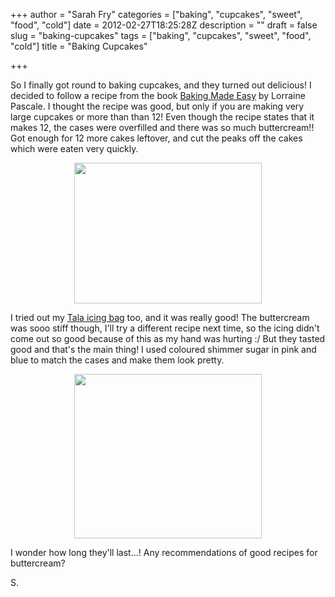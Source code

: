 +++
author = "Sarah Fry"
categories = ["baking", "cupcakes", "sweet", "food", "cold"]
date = 2012-02-27T18:25:28Z
description = ""
draft = false
slug = "baking-cupcakes"
tags = ["baking", "cupcakes", "sweet", "food", "cold"]
title = "Baking Cupcakes"

+++


So I finally got round to baking cupcakes, and they turned out delicious! I decided to follow a recipe from the book <a href="http://www.amazon.co.uk/Baking-Made-Easy-Lorraine-Pascale/dp/0007275943" target="_blank">Baking Made Easy</a> by Lorraine Pascale. I thought the recipe was good, but only if you are making very large cupcakes or more than than 12! Even though the recipe states that it makes 12, the cases were overfilled and there was so much buttercream!! Got enough for 12 more cakes leftover, and cut the peaks off the cakes which were eaten very quickly.
<p style="text-align: center;"><a href="http://sweetaspi.co.uk/images/2012/02/IMGP2484.jpg"><img class="size-medium wp-image-298 aligncenter" title="IMGP2484" src="http://sweetaspi.co.uk/images/2012/02/IMGP2484-300x225.jpg" alt="" width="300" height="225" /></a></p>
I tried out my <a title="New Icing Bag Set" href="http://sweetaspi.co.uk/tala-icing-bag-set/">Tala icing bag</a> too, and it was really good! The buttercream was sooo stiff though, I'll try a different recipe next time, so the icing didn't come out so good because of this as my hand was hurting :/ But they tasted good and that's the main thing! I used coloured shimmer sugar in pink and blue to match the cases and make them look pretty.
<p style="text-align: center;"><a href="http://sweetaspi.co.uk/images/2012/02/IMGP2512.jpg"><img class="size-medium wp-image-299 aligncenter" title="IMGP2512" src="http://sweetaspi.co.uk/images/2012/02/IMGP2512-300x263.jpg" alt="" width="300" height="263" /></a></p>
I wonder how long they'll last...! Any recommendations of good recipes for buttercream?

S.

